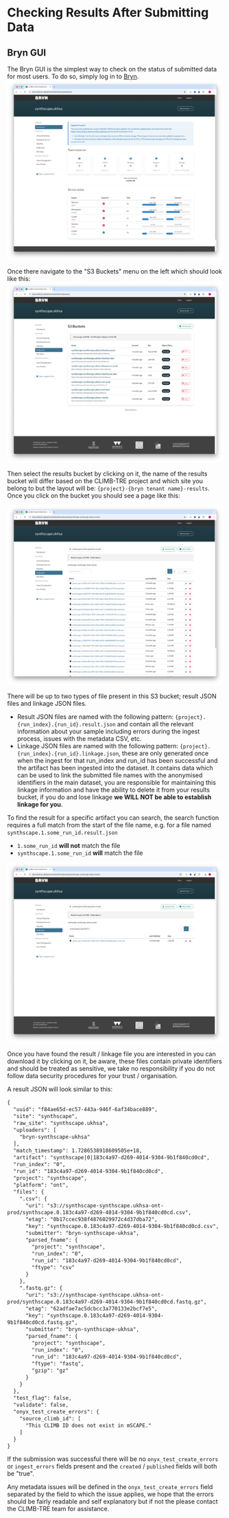 # Checking Results After Submitting Data

## Bryn GUI

The Bryn GUI is the simplest way to check on the status of submitted data for most users. To do so, simply log in to [Bryn](https://bryn.climb.ac.uk/).
![Bryn Homepage](bryn_homepage.png)

Once there navigate to the "S3 Buckets" menu on the left which should look like this:
![S3 Buckets Menu](bryn_s3_buckets.png)

Then select the results bucket by clicking on it, the name of the results bucket will differ based on the CLIMB-TRE project and which site you belong to but the layout will be: `{project}-{bryn tenant name}-results`. Once you click on the bucket you should see a page like this:

![results bucket page](bryn_results_bucket.png)

There will be up to two types of file present in this S3 bucket; result JSON files and linkage JSON files.
* Result JSON files are named with the following pattern: `{project}.{run_index}.{run_id}.result.json` and contain all the relevant information about your sample including errors during the ingest process, issues with the metadata CSV, etc.
* Linkage JSON files are named with the following pattern: `{project}.{run_index}.{run_id}.linkage.json`, these are only generated once when the ingest for that run_index and run_id has been successful and the artifact has been ingested into the dataset. It contains data which can be used to link the submitted file names with the anonymised identifiers in the main dataset, you are responsible for maintaining this linkage information and have the ability to delete it from your results bucket, if you do and lose linkage **we WILL NOT be able to establish linkage for you**. 

To find the result for a specific artifact you can search, the search function requires a full match from the start of the file name, e.g. for a file named `synthscape.1.some_run_id.result.json`
* `1.some_run_id` **will not** match the file
* `synthscape.1.some_run_id` **will** match the file

![A successful search](bryn_s3_search.png)

Once you have found the result / linkage file you are interested in you can download it by clicking on it, be aware, these files contain private identifiers and should be treated as sensitive, we take no responsibility if you do not follow data security procedures for your trust / organisation.

A result JSON will look similar to this:

```
{
  "uuid": "f84ae65d-ec57-443a-946f-6af34bace889",
  "site": "synthscape",
  "raw_site": "synthscape.ukhsa",
  "uploaders": [
    "bryn-synthscape-ukhsa"
  ],
  "match_timestamp": 1.7286538918609505e+18,
  "artifact": "synthscape|0|183c4a97-d269-4014-9304-9b1f840cd0cd",
  "run_index": "0",
  "run_id": "183c4a97-d269-4014-9304-9b1f840cd0cd",
  "project": "synthscape",
  "platform": "ont",
  "files": {
    ".csv": {
      "uri": "s3://synthscape-synthscape.ukhsa-ont-prod/synthscape.0.183c4a97-d269-4014-9304-9b1f840cd0cd.csv",
      "etag": "0b17ccec938f4876029972c4d37dba72",
      "key": "synthscape.0.183c4a97-d269-4014-9304-9b1f840cd0cd.csv",
      "submitter": "bryn-synthscape-ukhsa",
      "parsed_fname": {
        "project": "synthscape",
        "run_index": "0",
        "run_id": "183c4a97-d269-4014-9304-9b1f840cd0cd",
        "ftype": "csv"
      }
    },
    ".fastq.gz": {
      "uri": "s3://synthscape-synthscape.ukhsa-ont-prod/synthscape.0.183c4a97-d269-4014-9304-9b1f840cd0cd.fastq.gz",
      "etag": "62adfae7ac5dcbcc3a770133e2bcf7e5",
      "key": "synthscape.0.183c4a97-d269-4014-9304-9b1f840cd0cd.fastq.gz",
      "submitter": "bryn-synthscape-ukhsa",
      "parsed_fname": {
        "project": "synthscape",
        "run_index": "0",
        "run_id": "183c4a97-d269-4014-9304-9b1f840cd0cd",
        "ftype": "fastq",
        "gzip": "gz"
      }
    }
  },
  "test_flag": false,
  "validate": false,
  "onyx_test_create_errors": {
    "source_climb_id": [
      "This CLIMB ID does not exist in mSCAPE."
    ]
  }
}
```

If the submission was successful there will be no `onyx_test_create_errors` or `ingest_errors` fields present and the `created` / `published` fields will both be "true".

Any metadata issues will be defined in the `onyx_test_create_errors` field separated by the field to which the issue applies, we hope that the errors should be fairly readable and self explanatory but if not the please contact the CLIMB-TRE team for assistance.

